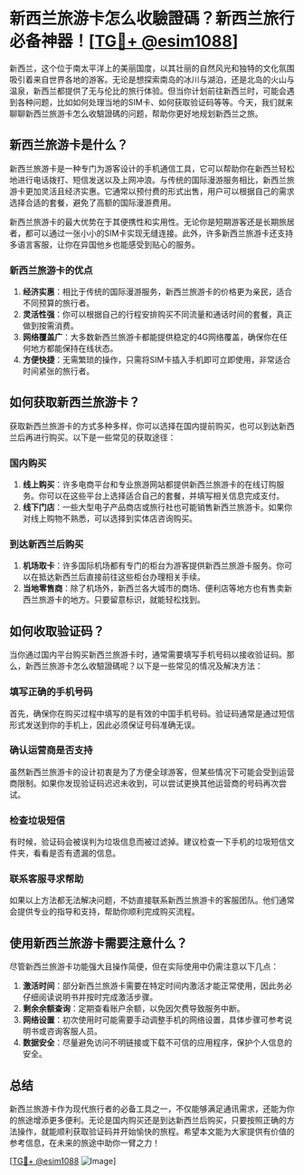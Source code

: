 # 新西兰旅游卡怎么收驗證碼？新西兰旅行必备神器！[[TG💪+ @esim1088](https://t.me/s/esim1088)]

新西兰，这个位于南太平洋上的美丽国度，以其壮丽的自然风光和独特的文化氛围吸引着来自世界各地的游客。无论是想探索南岛的冰川与湖泊，还是北岛的火山与温泉，新西兰都提供了无与伦比的旅行体验。但当你计划前往新西兰时，可能会遇到各种问题，比如如何处理当地的SIM卡、如何获取验证码等等。今天，我们就来聊聊新西兰旅游卡怎么收驗證碼的问题，帮助你更好地规划新西兰之旅。

## 新西兰旅游卡是什么？

新西兰旅游卡是一种专门为游客设计的手机通信工具，它可以帮助你在新西兰轻松地进行电话拨打、短信发送以及上网冲浪。与传统的国际漫游服务相比，新西兰旅游卡更加灵活且经济实惠。它通常以预付费的形式出售，用户可以根据自己的需求选择合适的套餐，避免了高额的国际漫游费用。

新西兰旅游卡的最大优势在于其便携性和实用性。无论你是短期游客还是长期旅居者，都可以通过一张小小的SIM卡实现无缝连接。此外，许多新西兰旅游卡还支持多语言客服，让你在异国他乡也能感受到贴心的服务。

### 新西兰旅游卡的优点

1. **经济实惠**：相比于传统的国际漫游服务，新西兰旅游卡的价格更为亲民，适合不同预算的旅行者。
2. **灵活性强**：你可以根据自己的行程安排购买不同流量和通话时间的套餐，真正做到按需消费。
3. **网络覆盖广**：大多数新西兰旅游卡都能提供稳定的4G网络覆盖，确保你在任何地方都能保持在线状态。
4. **方便快捷**：无需繁琐的操作，只需将SIM卡插入手机即可立即使用，非常适合时间紧张的旅行者。

## 如何获取新西兰旅游卡？

获取新西兰旅游卡的方式多种多样，你可以选择在国内提前购买，也可以到达新西兰后再进行购买。以下是一些常见的获取途径：

### 国内购买

1. **线上购买**：许多电商平台和专业旅游网站都提供新西兰旅游卡的在线订购服务。你可以在这些平台上选择适合自己的套餐，并填写相关信息完成支付。
2. **线下门店**：一些大型电子产品商店或旅行社也可能销售新西兰旅游卡。如果你对线上购物不熟悉，可以选择到实体店咨询购买。

### 到达新西兰后购买

1. **机场取卡**：许多国际机场都有专门的柜台为游客提供新西兰旅游卡服务。你可以在抵达新西兰后直接前往这些柜台办理相关手续。
2. **当地零售商**：除了机场外，新西兰各大城市的商场、便利店等地方也有售卖新西兰旅游卡的地方。只要留意标识，就能轻松找到。

## 如何收取验证码？

当你通过国内平台购买新西兰旅游卡时，通常需要填写手机号码以接收验证码。那么，新西兰旅游卡怎么收驗證碼呢？以下是一些常见的情况及解决方法：

### 填写正确的手机号码

首先，确保你在购买过程中填写的是有效的中国手机号码。验证码通常是通过短信形式发送到你的手机上，因此必须保证号码准确无误。

### 确认运营商是否支持

虽然新西兰旅游卡的设计初衷是为了方便全球游客，但某些情况下可能会受到运营商限制。如果你发现验证码迟迟未收到，可以尝试更换其他运营商的号码再次尝试。

### 检查垃圾短信

有时候，验证码会被误判为垃圾信息而被过滤掉。建议检查一下手机的垃圾短信文件夹，看看是否有遗漏的信息。

### 联系客服寻求帮助

如果以上方法都无法解决问题，不妨直接联系新西兰旅游卡的客服团队。他们通常会提供专业的指导和支持，帮助你顺利完成购买流程。

## 使用新西兰旅游卡需要注意什么？

尽管新西兰旅游卡功能强大且操作简便，但在实际使用中仍需注意以下几点：

1. **激活时间**：部分新西兰旅游卡需要在特定时间内激活才能正常使用，因此务必仔细阅读说明书并按时完成激活步骤。
2. **剩余余额查询**：定期查看账户余额，以免因欠费导致服务中断。
3. **网络设置**：初次使用时可能需要手动调整手机的网络设置，具体步骤可参考说明书或咨询客服人员。
4. **数据安全**：尽量避免访问不明链接或下载不可信的应用程序，保护个人信息的安全。

## 总结

新西兰旅游卡作为现代旅行者的必备工具之一，不仅能够满足通讯需求，还能为你的旅途增添更多便利。无论是国内购买还是到达新西兰后购买，只要按照正确的方法操作，就能顺利获取验证码并开始愉快的旅程。希望本文能为大家提供有价值的参考信息，在未来的旅途中助你一臂之力！

[[TG💪+ @esim1088](https://t.me/s/esim1088) ![Image](https://i.postimg.cc/4NQfJmqS/Snipaste-2025-05-13-00-14-12.png)]